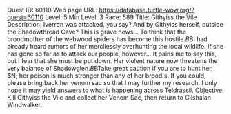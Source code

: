 Quest ID: 60110
Web page URL: https://database.turtle-wow.org/?quest=60110
Level: 5
Min Level: 3
Race: 589
Title: Githyiss the Vile
Description: Iverron was attacked, you say? And by Githyiss herself, outside the Shadowthread Cave? This is grave news... To think that the broodmother of the webwood spiders has become this hostile.$B$BI had already heard rumors of her mercilessly overhunting the local wildlife. If she has gone so far as to attack our people, however... It pains me to say this, but I fear that she must be put down. Her violent nature now threatens the very balance of Shadowglen.$B$BTake great caution if you are to hunt her, $N; her poison is much stronger than any of her brood's. If you could, please bring back her venom sac so that I may further my research. I only hope it may yield answers to what is happening across Teldrassil.
Objective: Kill Githyiss the Vile and collect her Venom Sac, then return to Gilshalan Windwalker.
